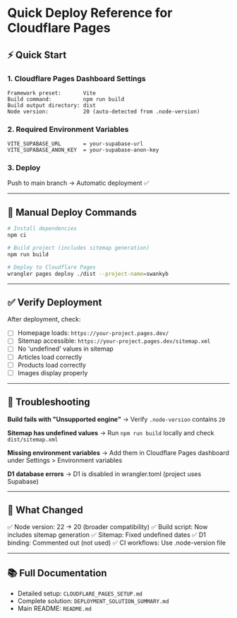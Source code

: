 # Quick Deploy Reference for Cloudflare Pages

## ⚡ Quick Start

### 1. Cloudflare Pages Dashboard Settings
```
Framework preset:       Vite
Build command:          npm run build
Build output directory: dist
Node version:           20 (auto-detected from .node-version)
```

### 2. Required Environment Variables
```
VITE_SUPABASE_URL       = your-supabase-url
VITE_SUPABASE_ANON_KEY  = your-supabase-anon-key
```

### 3. Deploy
Push to main branch → Automatic deployment ✅

---

## 🔧 Manual Deploy Commands

```bash
# Install dependencies
npm ci

# Build project (includes sitemap generation)
npm run build

# Deploy to Cloudflare Pages
wrangler pages deploy ./dist --project-name=swankyb
```

---

## ✅ Verify Deployment

After deployment, check:
- [ ] Homepage loads: `https://your-project.pages.dev/`
- [ ] Sitemap accessible: `https://your-project.pages.dev/sitemap.xml`
- [ ] No 'undefined' values in sitemap
- [ ] Articles load correctly
- [ ] Products load correctly
- [ ] Images display properly

---

## 🐛 Troubleshooting

**Build fails with "Unsupported engine"**
→ Verify `.node-version` contains `20`

**Sitemap has undefined values**
→ Run `npm run build` locally and check `dist/sitemap.xml`

**Missing environment variables**
→ Add them in Cloudflare Pages dashboard under Settings > Environment variables

**D1 database errors**
→ D1 is disabled in wrangler.toml (project uses Supabase)

---

## 📝 What Changed

✅ Node version: 22 → 20 (broader compatibility)
✅ Build script: Now includes sitemap generation
✅ Sitemap: Fixed undefined dates
✅ D1 binding: Commented out (not used)
✅ CI workflows: Use .node-version file

---

## 📚 Full Documentation

- Detailed setup: `CLOUDFLARE_PAGES_SETUP.md`
- Complete solution: `DEPLOYMENT_SOLUTION_SUMMARY.md`
- Main README: `README.md`
